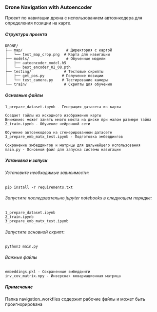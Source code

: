 ### Drone Navigation with Autoencoder

Проект по навигации дрона с использованием автоэнкодера для определения позиции на карте.


##### Структура проекта

```
DRONE/
├── map/                    # Директория с картой
│   └── test_map_crop.png  # Карта для навигации
├── models/                 # Обученные модели
│   ├── autoencoder_model.h5
│   └── best_encoder_02_08.pth
├── testing/               # Тестовые скрипты
│   ├── get_pos.py        # Получение позиции
│   └── test_camera.py    # Тестирование камеры
└── train/                 # Скрипты для обучения
```


##### Основные файлы

    1_prepare_dataset.ipynb - Генерация датасета из карты

    Создает тайлы из исходного изображения карты
    Внимание: может занять много места на диске при малом размере тайла
    2_train.ipynb - Обучение нейронной сети

    Обучение автоэнкодера на сгенерированном датасете
    3_prepare_emb_matx_test.ipynb - Подготовка эмбеддингов

    Сохранение эмбеддингов и матрицы для дальнейшего использования
    main.py - Основной файл для запуска системы навигации


##### Установка и запуск

###### Установите необходимые зависимости:

    pip install -r requirements.txt

###### Запустите последовательно jupyter notebooks в следующем порядке:

    1_prepare_dataset.ipynb
    2_train.ipynb
    3_prepare_emb_matx_test.ipynb

###### Запустите основной скрипт:

    python3 main.py

###### Важные файлы

    embeddings.pkl - Сохраненные эмбеддинги
    inv_cov_matrix.npy - Инверсная ковариационная матрица

##### Примечание

Папка navigation_workfiles содержит рабочие файлы и может быть проигнорирована


